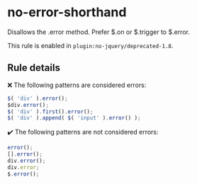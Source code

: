 # no-error-shorthand

Disallows the .error method. Prefer $.on or $.trigger to $.error.

This rule is enabled in `plugin:no-jquery/deprecated-1.8`.

## Rule details

❌ The following patterns are considered errors:
```js
$( 'div' ).error();
$div.error();
$( 'div' ).first().error();
$( 'div' ).append( $( 'input' ).error() );
```

✔️ The following patterns are not considered errors:
```js
error();
[].error();
div.error();
div.error;
$.error();
```

